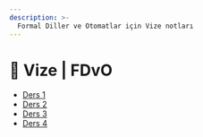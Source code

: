 ```yaml
---
description: >-
  Formal Diller ve Otomatlar için Vize notları
---
```


# 📅 Vize \| FDvO

<!--YPackage.YGitbookIntegration-tarafından-otomatik-oluşturulmuştur-->

- [Ders 1](Ders%201.pdf)
- [Ders 2](Ders%202.pdf)
- [Ders 3](Ders%203.pdf)
- [Ders 4](Ders%204.pdf)

<!--YPackage.YGitbookIntegration-tarafından-otomatik-oluşturulmuştur-->
